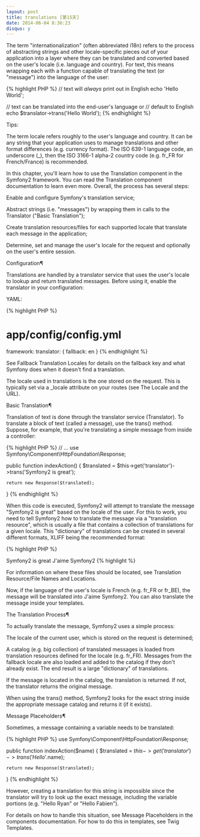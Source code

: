 ```yaml
---
layout: post
title: translations [第15天]
date: 2014-06-04 8:36:23
disqus: y
---
```


The term "internationalization" (often abbreviated i18n) refers to the process of abstracting strings and other locale-specific pieces out of your application into a layer where they can be translated and converted based on the user's locale (i.e. language and country). For text, this means wrapping each with a function capable of translating the text (or "message") into the language of the user:

{% highlight PHP %}
// text will *always* print out in English
echo 'Hello World';

// text can be translated into the end-user's language or
// default to English
echo $translator->trans('Hello World');
{% endhighlight %}

Tips:

The term locale refers roughly to the user's language and country. It can be any string that your application uses to manage translations and other format differences (e.g. currency format). The ISO 639-1 language code, an underscore (_), then the ISO 3166-1 alpha-2 country code (e.g. fr_FR for French/France) is recommended.

In this chapter, you'll learn how to use the Translation component in the Symfony2 framework. You can read the Translation component documentation to learn even more. Overall, the process has several steps:

Enable and configure Symfony's translation service;

Abstract strings (i.e. "messages") by wrapping them in calls to the Translator ("Basic Translation");

Create translation resources/files for each supported locale that translate each message in the application;

Determine, set and manage the user's locale for the request and optionally on the user's entire session.

Configuration¶

Translations are handled by a translator service that uses the user's locale to lookup and return translated messages. Before using it, enable the translator in your configuration:

YAML:

{% highlight PHP %}
# app/config/config.yml
framework:
    translator: { fallback: en }
{% endhighlight %}

See Fallback Translation Locales for details on the fallback key and what Symfony does when it doesn't find a translation.

The locale used in translations is the one stored on the request. This is typically set via a _locale attribute on your routes (see The Locale and the URL).

Basic Translation¶

Translation of text is done through the translator service (Translator). To translate a block of text (called a message), use the trans() method. Suppose, for example, that you're translating a simple message from inside a controller:

{% highlight PHP %}
// ...
use Symfony\Component\HttpFoundation\Response;

public function indexAction()
{
    $translated = $this->get('translator')->trans('Symfony2 is great');

    return new Response($translated);
}
{% endhighlight %}

When this code is executed, Symfony2 will attempt to translate the message "Symfony2 is great" based on the locale of the user. For this to work, you need to tell Symfony2 how to translate the message via a "translation resource", which is usually a file that contains a collection of translations for a given locale. This "dictionary" of translations can be created in several different formats, XLIFF being the recommended format:

{% highlight PHP %}
<!-- messages.fr.xliff -->
<?xml version="1.0"?>
<xliff version="1.2" xmlns="urn:oasis:names:tc:xliff:document:1.2">
    <file source-language="en" datatype="plaintext" original="file.ext">
        <body>
            <trans-unit id="1">
                <source>Symfony2 is great</source>
                <target>J'aime Symfony2</target>
            </trans-unit>
        </body>
    </file>
</xliff>
{% highlight %}

For information on where these files should be located, see Translation Resource/File Names and Locations.

Now, if the language of the user's locale is French (e.g. fr_FR or fr_BE), the message will be translated into J'aime Symfony2. You can also translate the message inside your templates.

The Translation Process¶

To actually translate the message, Symfony2 uses a simple process:

The locale of the current user, which is stored on the request is determined;

A catalog (e.g. big collection) of translated messages is loaded from translation resources defined for the locale (e.g. fr_FR). Messages from the fallback locale are also loaded and added to the catalog if they don't already exist. The end result is a large "dictionary" of translations.

If the message is located in the catalog, the translation is returned. If not, the translator returns the original message.

When using the trans() method, Symfony2 looks for the exact string inside the appropriate message catalog and returns it (if it exists).

Message Placeholders¶

Sometimes, a message containing a variable needs to be translated:

{% highlight PHP %}
use Symfony\Component\HttpFoundation\Response;

public function indexAction($name)
{
    $translated = $this->get('translator')->trans('Hello '.$name);

    return new Response($translated);
}
{% endhighlight %}

However, creating a translation for this string is impossible since the translator will try to look up the exact message, including the variable portions (e.g. "Hello Ryan" or "Hello Fabien").

For details on how to handle this situation, see Message Placeholders in the components documentation. For how to do this in templates, see Twig Templates.

